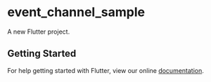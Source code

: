 # event_channel_sample

A new Flutter project.

## Getting Started

For help getting started with Flutter, view our online
[documentation](http://flutter.io/).
